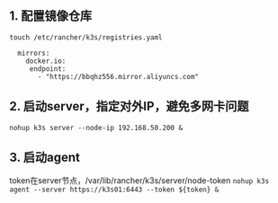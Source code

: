 ## 1. 配置镜像仓库
 
  `touch /etc/rancher/k3s/registries.yaml`
  ```
    mirrors:
      docker.io:
       endpoint:
         - "https://bbqhz556.mirror.aliyuncs.com"
  ```
  
## 2. 启动server，指定对外IP，避免多网卡问题
  
  `nohup k3s server --node-ip 192.168.50.200 &`

## 3. 启动agent
  
  token在server节点，/var/lib/rancher/k3s/server/node-token
  `nohup k3s agent --server https://k3s01:6443 --token ${token} &`
